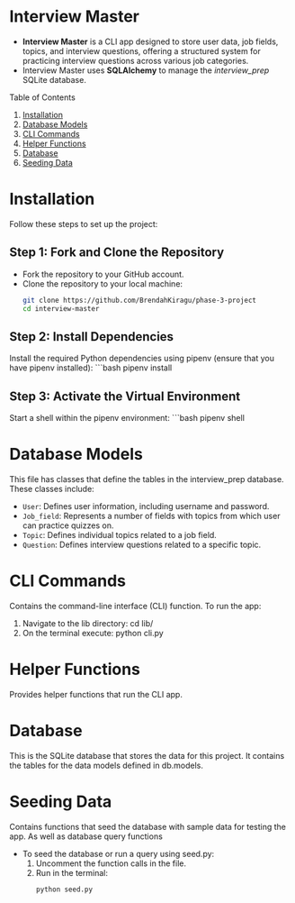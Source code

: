 # Interview Master
- **Interview Master** is a CLI app designed to store user data, job fields, topics, and interview questions, offering a structured system for practicing interview questions across various job categories.
- Interview Master uses **SQLAlchemy** to manage the _interview_prep_ SQLite database.

Table of Contents
1. [Installation](#installation)
2. [Database Models](#db.models)
3. [CLI Commands](#cli-py)
4. [Helper Functions](#helpers-py)
5. [Database](#interview_prep-db)
6. [Seeding Data](#seed-py)

# Installation
Follow these steps to set up the project:

## Step 1: Fork and Clone the Repository
- Fork the repository to your GitHub account.
- Clone the repository to your local machine:
   ```bash
   git clone https://github.com/BrendahKiragu/phase-3-project 
   cd interview-master

## Step 2: Install Dependencies
Install the required Python dependencies using pipenv (ensure that you have pipenv installed):
    ```bash
    pipenv install

## Step 3: Activate the Virtual Environment
Start a shell within the pipenv environment:
    ```bash
    pipenv shell

# Database Models
This file has classes that define the tables in the interview_prep database. These classes include:
 - `User`: Defines user information, including username and password.
 - `Job_field`: Represents a number of fields with topics from which user can practice quizzes on.
 - `Topic`: Defines individual topics related to a job field.
 - `Question`: Defines interview questions related to a specific topic.

# CLI Commands
Contains the command-line interface (CLI) function.
To run the app:
1. Navigate to the lib directory: cd lib/
2. On the terminal execute: python cli.py

# Helper Functions
Provides helper functions that run the CLI app.

# Database
This is the SQLite database that stores the data for this project. It contains the tables for the data models defined in db.models.

# Seeding Data
Contains functions that seed the database with sample data for testing the app. As well as database query functions
- To seed the database or run a query using seed.py:
   1. Uncomment the function calls in the file.
   2. Run in the terminal:
       ```bash
       python seed.py